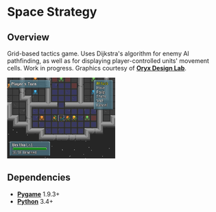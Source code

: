 # Space Strategy

## Overview
Grid-based tactics game. Uses Dijkstra's algorithm for enemy AI pathfinding, as well as for displaying player-controlled units' movement cells. Work in progress. Graphics courtesy of **[Oryx Design Lab](https://www.oryxdesignlab.com/sprites/)**.

<img src="screenshots/screenshot-1.png" alt="Screenshot" width="50%" height="50%">

## Dependencies
* **[Pygame](https://www.pygame.org/news)** 1.9.3+
* **[Python](https://www.python.org/)** 3.4+
